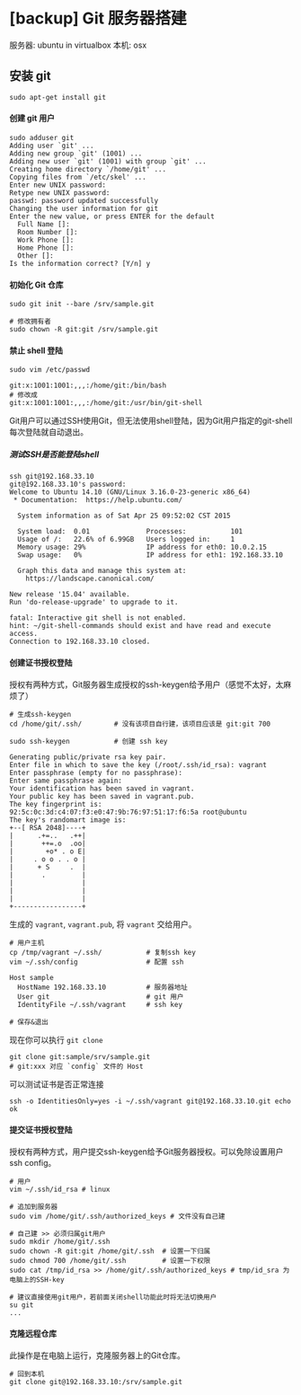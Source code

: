 <!-- title: [backup] Git 服务器搭建-->
<!-- author: <David Jones qowera@qq.com>-->
<!-- date: 2015年04月25日12:51:19-->
<!-- category: 多人开发-->
<!-- tag: git,git服务器搭建-->

# [backup] Git 服务器搭建

服务器: ubuntu in virtualbox
本机: osx

## 安装 git

```
sudo apt-get install git
```

#### 创建 git 用户

```
sudo adduser git
Adding user `git' ...
Adding new group `git' (1001) ...
Adding new user `git' (1001) with group `git' ...
Creating home directory `/home/git' ...
Copying files from `/etc/skel' ...
Enter new UNIX password:
Retype new UNIX password:
passwd: password updated successfully
Changing the user information for git
Enter the new value, or press ENTER for the default
  Full Name []:
  Room Number []:
  Work Phone []:
  Home Phone []:
  Other []:
Is the information correct? [Y/n] y
```

#### 初始化 Git 仓库

```
sudo git init --bare /srv/sample.git

# 修改拥有者
sudo chown -R git:git /srv/sample.git 
```

#### 禁止 shell 登陆

```
sudo vim /etc/passwd

git:x:1001:1001:,,,:/home/git:/bin/bash
# 修改成
git:x:1001:1001:,,,:/home/git:/usr/bin/git-shell
```

Git用户可以通过SSH使用Git，但无法使用shell登陆，因为Git用户指定的git-shell每次登陆就自动退出。

##### 测试SSH是否能登陆shell
```
ssh git@192.168.33.10
git@192.168.33.10's password:
Welcome to Ubuntu 14.10 (GNU/Linux 3.16.0-23-generic x86_64)
 * Documentation:  https://help.ubuntu.com/

  System information as of Sat Apr 25 09:52:02 CST 2015

  System load:  0.01              Processes:           101
  Usage of /:   22.6% of 6.99GB   Users logged in:     1
  Memory usage: 29%               IP address for eth0: 10.0.2.15
  Swap usage:   0%                IP address for eth1: 192.168.33.10

  Graph this data and manage this system at:
    https://landscape.canonical.com/

New release '15.04' available.
Run 'do-release-upgrade' to upgrade to it.

fatal: Interactive git shell is not enabled.
hint: ~/git-shell-commands should exist and have read and execute access.
Connection to 192.168.33.10 closed.
```

#### 创建证书授权登陆
授权有两种方式，Git服务器生成授权的ssh-keygen给予用户（感觉不太好，太麻烦了）

```
# 生成ssh-keygen
cd /home/git/.ssh/        # 没有该项目自行建，该项目应该是 git:git 700

sudo ssh-keygen           # 创建 ssh key

Generating public/private rsa key pair.
Enter file in which to save the key (/root/.ssh/id_rsa): vagrant
Enter passphrase (empty for no passphrase):
Enter same passphrase again:
Your identification has been saved in vagrant.
Your public key has been saved in vagrant.pub.
The key fingerprint is:
92:5c:0c:3d:c4:07:f3:e0:47:9b:76:97:51:17:f6:5a root@ubuntu
The key's randomart image is:
+--[ RSA 2048]----+
|      .+=..   .++|
|       ++=.o  .oo|
|        +o* . o E|
|     . o o . . o |
|      + S     .  |
|       .         |
|                 |
|                 |
|                 |
+-----------------+
```

生成的 `vagrant`, `vagrant.pub`, 将 `vagrant` 交给用户。

```
# 用户主机
cp /tmp/vagrant ~/.ssh/           # 复制ssh key
vim ~/.ssh/config                 # 配置 ssh

Host sample
  HostName 192.168.33.10          # 服务器地址
  User git                        # git 用户
  IdentityFile ~/.ssh/vagrant     # ssh key

# 保存&退出
```

现在你可以执行 `git clone`
```
git clone git:sample/srv/sample.git
# git:xxx 对应 `config` 文件的 Host
```

可以测试证书是否正常连接
```
ssh -o IdentitiesOnly=yes -i ~/.ssh/vagrant git@192.168.33.10.git echo ok
```

#### 提交证书授权登陆
授权有两种方式，用户提交ssh-keygen给予Git服务器授权。可以免除设置用户 ssh config。

```
# 用户
vim ~/.ssh/id_rsa # linux

# 追加到服务器
sudo vim /home/git/.ssh/authorized_keys # 文件没有自己建

# 自己建 >> 必须归属git用户
sudo mkdir /home/git/.ssh
sudo chown -R git:git /home/git/.ssh  # 设置一下归属
sudo chmod 700 /home/git/.ssh         # 设置一下权限
sudo cat /tmp/id_rsa >> /home/git/.ssh/authorized_keys # tmp/id_sra 为电脑上的SSH-key

# 建议直接使用git用户，若前面关闭shell功能此时将无法切换用户
su git
...
```

#### 克隆远程仓库

此操作是在电脑上运行，克隆服务器上的Git仓库。

```
# 回到本机
git clone git@192.168.33.10:/srv/sample.git
```
